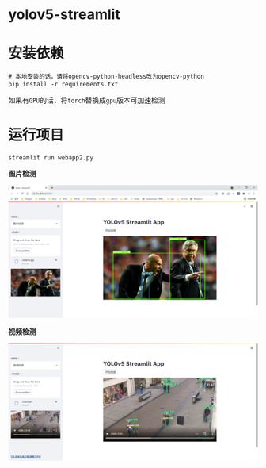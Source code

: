 # yolov5-streamlit

# 安装依赖

```
# 本地安装的话，请将opencv-python-headless改为opencv-python
pip install -r requirements.txt
```

如果有`GPU`的话，将`torch`替换成`gpu`版本可加速检测

# 运行项目

```
streamlit run webapp2.py
```

**图片检测**

![streamlit yolov5 image detection](data/images/image.png)

**视频检测**

![streamlit yolov5 video detection](data/images/video.png)
